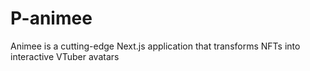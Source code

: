 # P-animee
Animee is a cutting-edge Next.js application that transforms NFTs into interactive VTuber avatars
